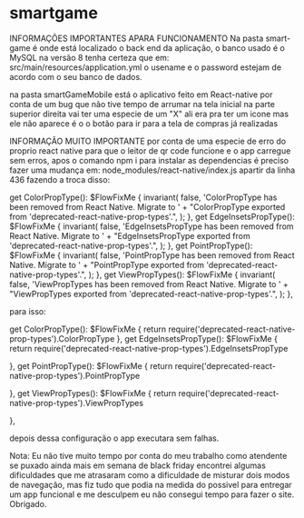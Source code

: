 # smartgame
INFORMAÇÕES IMPORTANTES APARA FUNCIONAMENTO
Na pasta smart-game é onde está localizado o back end da aplicação,
o banco usado é o MySQL na versão 8
tenha certeza que em: src/main/resources/application.yml
o usename e o password estejam de acordo com o seu banco de dados.

na pasta smartGameMobile está o aplicativo feito em React-native por conta de um bug que não tive tempo de arrumar na tela inicial na parte superior direita vai ter uma especie de um "X" ali era pra ter um icone mas ele não aparece é o o botão para ir para a tela de compras já realizadas

INFORMAÇÃO MUITO IMPORTANTE 
por conta de uma especie de erro do proprio react native para que o leitor de qr code funcione e o app carregue sem erros, apos o comando npm i para instalar as dependencias é preciso fazer uma mudança em: node_modules/react-native/index.js apartir da linha 436 fazendo a troca disso:

get ColorPropType(): $FlowFixMe {
    invariant(
      false,
      'ColorPropType has been removed from React Native. Migrate to ' +
        "ColorPropType exported from 'deprecated-react-native-prop-types'.",
    );
  },
  get EdgeInsetsPropType(): $FlowFixMe {
    invariant(
      false,
      'EdgeInsetsPropType has been removed from React Native. Migrate to ' +
        "EdgeInsetsPropType exported from 'deprecated-react-native-prop-types'.",
    );
  },
  get PointPropType(): $FlowFixMe {
    invariant(
      false,
      'PointPropType has been removed from React Native. Migrate to ' +
        "PointPropType exported from 'deprecated-react-native-prop-types'.",
    );
  },
  get ViewPropTypes(): $FlowFixMe {
    invariant(
      false,
      'ViewPropTypes has been removed from React Native. Migrate to ' +
        "ViewPropTypes exported from 'deprecated-react-native-prop-types'.",
    );
  },
  
  para isso:
  
  get ColorPropType(): $FlowFixMe {
    return require('deprecated-react-native-prop-types').ColorPropType
  },
  get EdgeInsetsPropType(): $FlowFixMe {
    return require('deprecated-react-native-prop-types').EdgeInsetsPropType

  },
  get PointPropType(): $FlowFixMe {
    return require('deprecated-react-native-prop-types').PointPropType

  },
  get ViewPropTypes(): $FlowFixMe {
    return require('deprecated-react-native-prop-types').ViewPropTypes

  },
  
  depois dessa configuração o app executara sem falhas.
  
  
  
  Nota:
  Eu não tive muito tempo por conta do meu trabalho como atendente se puxado ainda mais em semana de black friday
  encontrei algumas dificuldades que me atrasaram como a dificuldade de misturar dois modos de navegação, mas fiz tudo que podia na medida do possivel     para entregar um app funcional e me desculpem eu não consegui tempo para fazer o site.
  Obrigado.
